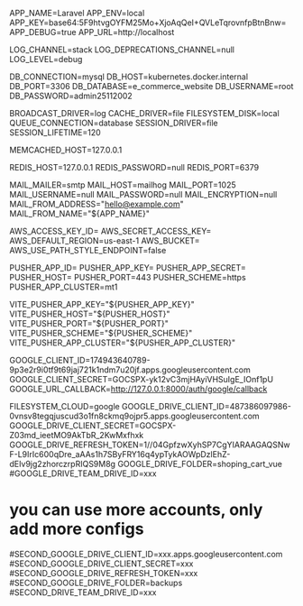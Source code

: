 APP_NAME=Laravel
APP_ENV=local
APP_KEY=base64:5F9htvgOYFM25Mo+XjoAqQeI+QVLeTqrovnfpBtnBnw=
APP_DEBUG=true
APP_URL=http://localhost

LOG_CHANNEL=stack
LOG_DEPRECATIONS_CHANNEL=null
LOG_LEVEL=debug

DB_CONNECTION=mysql
DB_HOST=kubernetes.docker.internal
DB_PORT=3306
DB_DATABASE=e_commerce_website
DB_USERNAME=root
DB_PASSWORD=admin25112002

BROADCAST_DRIVER=log
CACHE_DRIVER=file
FILESYSTEM_DISK=local
QUEUE_CONNECTION=database
SESSION_DRIVER=file
SESSION_LIFETIME=120

MEMCACHED_HOST=127.0.0.1

REDIS_HOST=127.0.0.1
REDIS_PASSWORD=null
REDIS_PORT=6379

MAIL_MAILER=smtp
MAIL_HOST=mailhog
MAIL_PORT=1025
MAIL_USERNAME=null
MAIL_PASSWORD=null
MAIL_ENCRYPTION=null
MAIL_FROM_ADDRESS="hello@example.com"
MAIL_FROM_NAME="${APP_NAME}"

AWS_ACCESS_KEY_ID=
AWS_SECRET_ACCESS_KEY=
AWS_DEFAULT_REGION=us-east-1
AWS_BUCKET=
AWS_USE_PATH_STYLE_ENDPOINT=false

PUSHER_APP_ID=
PUSHER_APP_KEY=
PUSHER_APP_SECRET=
PUSHER_HOST=
PUSHER_PORT=443
PUSHER_SCHEME=https
PUSHER_APP_CLUSTER=mt1

VITE_PUSHER_APP_KEY="${PUSHER_APP_KEY}"
VITE_PUSHER_HOST="${PUSHER_HOST}"
VITE_PUSHER_PORT="${PUSHER_PORT}"
VITE_PUSHER_SCHEME="${PUSHER_SCHEME}"
VITE_PUSHER_APP_CLUSTER="${PUSHER_APP_CLUSTER}"


GOOGLE_CLIENT_ID=174943640789-9p3e2r9i0tf9t69jaj721k1ndm7u20jf.apps.googleusercontent.com
GOOGLE_CLIENT_SECRET=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
GOOGLE_URL_CALLBACK=http://127.0.0.1:8000/auth/google/callback

FILESYSTEM_CLOUD=google
GOOGLE_DRIVE_CLIENT_ID=487386097986-0vnsv8tegqjuscud3o1fn8ckmq9ojpr5.apps.googleusercontent.com
GOOGLE_DRIVE_CLIENT_SECRET=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
GOOGLE_DRIVE_REFRESH_TOKEN=1//04GpfzwXyhSP7CgYIARAAGAQSNwF-L9IrIc600qDre_aAAs1h7SByFRY16q4ypTykAOWpDzlEhZ-dEIv9jg2zhorczrpRIQS9M8g
GOOGLE_DRIVE_FOLDER=shoping_cart_vue
#GOOGLE_DRIVE_TEAM_DRIVE_ID=xxx
# you can use more accounts, only add more configs
#SECOND_GOOGLE_DRIVE_CLIENT_ID=xxx.apps.googleusercontent.com
#SECOND_GOOGLE_DRIVE_CLIENT_SECRET=xxx
#SECOND_GOOGLE_DRIVE_REFRESH_TOKEN=xxx
#SECOND_GOOGLE_DRIVE_FOLDER=backups
#SECOND_DRIVE_TEAM_DRIVE_ID=xxx
